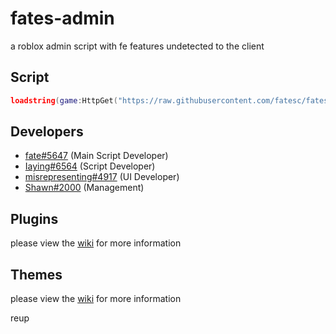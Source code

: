 # fates-admin
a roblox admin script with fe features undetected to the client

## Script
```lua
loadstring(game:HttpGet("https://raw.githubusercontent.com/fatesc/fates-admin/main/main.lua"))();
```

## Developers
- [fate#5647](https://github.com/fatesc) (Main Script Developer)
- [Iaying#6564](https://github.com/Iaying6564) (Script Developer)
- [misrepresenting#4917](https://github.com/misrepresenting) (UI Developer)
- [Shawn#2000](https://github.com/Fluxxx222) (Management)

## Plugins
please view the [wiki](https://github.com/fatesc/fates-admin/wiki/Plugins) for more information

## Themes
please view the [wiki](https://github.com/fatesc/fates-admin/wiki/Themes) for more information

reup
